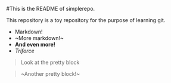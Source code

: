 #This is the README of simplerepo.

This repository is a toy repository for the purpose of learning git.

 * Markdown!
 * ~More markdown!~
 * **And even more!**
 * _Triforce_

> Look at the pretty block

> ~Another pretty block!~
